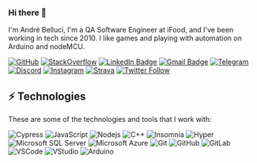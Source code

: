 ### Hi there 👋

I'm André Belluci, I'm a QA Software Engineer at iFood, and I've been working in tech since 2010. I like games and playing with automation on Arduino and nodeMCU.

[![GitHub](https://img.shields.io/badge/GitHub-100000?style=for-the-badge&logo=github&logoColor=white&link=https://github.com/andrebelluci)](https://github.com/andrebelluci)
[![StackOverflow](https://img.shields.io/badge/Stack_Overflow-FE7A16?style=for-the-badge&logo=stack-overflow&logoColor=white&link=https://stackoverflow.com/users/8166695/andr%c3%a9-belluci)](https://stackoverflow.com/users/8166695/andr%c3%a9-belluci)
[![LinkedIn Badge](https://img.shields.io/badge/LinkedIn-0077B5?style=for-the-badge&logo=linkedin&logoColor=white&link=https://www.linkedin.com/in/andrebelluci/)](https://www.linkedin.com/in/andrebelluci/)
[![Gmail Badge](https://img.shields.io/badge/Gmail-D14836?style=for-the-badge&logo=gmail&logoColor=white&link=mailto:andrebelluci@gmail.com)](mailto:andrebelluci@gmail.com)
[![Telegram](https://img.shields.io/badge/Telegram-2CA5E0?style=for-the-badge&logo=telegram&logoColor=white&link=https://t.me/andrebelluci)](https://t.me/andrebelluci)
[![Discord](https://img.shields.io/badge/Discord-36393e?style=for-the-badge&logo=discord&logoColor=white&link=https://discordapp.com/users/445665096107294730)](https://discordapp.com/users/445665096107294730)
[![Instagram](https://img.shields.io/badge/Instagram-E4405F?style=for-the-badge&logo=instagram&logoColor=white&link=https://instagram.com/andrebelluci)](https://instagram.com/andrebelluci)
[![Strava](https://img.shields.io/badge/Strava-FC4C02?style=for-the-badge&logo=strava&logoColor=white&link=https://www.strava.com/athletes/7420087)](https://www.strava.com/athletes/7420087)
[![Twitter Follow](https://img.shields.io/twitter/follow/andrebelluci?style=for-the-badge&logo=twitter&logoColor=blue&color=blue)](https://twitter.com/andrebelluci)

## ⚡ Technologies

These are some of the technologies and tools that I work with:

![Cypress](https://img.shields.io/badge/press-162332?style=for-the-badge&logo=cypress)
![JavaScript](https://img.shields.io/badge/-JavaScript-black?style=for-the-badge&logo=javascript)
![Nodejs](https://img.shields.io/badge/-Nodejs-339933?style=for-the-badge&logo=Node.js&logoColor=white)
![C++](https://img.shields.io/badge/-C++-9cf?style=for-the-badge&logo=cplusplus&logoColor=blue)
![Insomnia](https://img.shields.io/badge/-Insomnia-blueviolet?style=for-the-badge&logo=insomnia)
![Hyper](https://img.shields.io/badge/-Hyper-black?style=for-the-badge&logo=hyper)
![Microsoft SQL Server](https://img.shields.io/badge/-SQL%20Server-CC2927?style=for-the-badge&logo=microsoft-sql-server&logoColor=white)
![Microsoft Azure](https://img.shields.io/badge/Microsoft%20Azure-0089D6?style=for-the-badge&logo=microsoft-azure&logoColor=white)
![Git](https://img.shields.io/badge/-Git-black?style=for-the-badge&logo=git)
![GitHub](https://img.shields.io/badge/-GitHub-181717?style=for-the-badge&logo=github)
![GitLab](https://img.shields.io/badge/-GitLab-black?style=for-the-badge&logo=gitlab)
![VSCode](https://img.shields.io/badge/-VSCode-007ACC?style=for-the-badge&logo=visual-studio-code&logoColor=white)
![VStudio](https://img.shields.io/badge/-Visual_Studio-9403fc?style=for-the-badge&logo=visual-studio&logoColor=white)
![Arduino](https://img.shields.io/badge/-Arduino-9cc?style=for-the-badge&logo=arduino)
